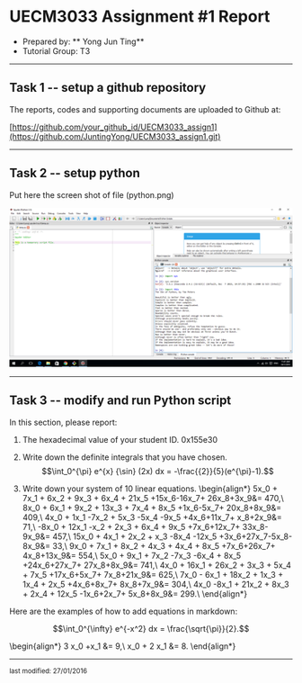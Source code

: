UECM3033 Assignment #1 Report
========================================================

- Prepared by: ** Yong Jun Ting**
- Tutorial Group: T3

--------------------------------------------------------

## Task 1 -- setup a github repository

The reports, codes and supporting documents are uploaded to Github at: 

[https://github.com/your_github_id/UECM3033_assign1](https://github.com/JuntingYong/UECM3033_assign1.git)


---------------------------------------------------------

## Task 2 -- setup python

Put here the screen shot of file (python.png)

![python.png](python.png)


------------------------------------------------------------

## Task 3 -- modify and run Python script

In this section, please report:

1. The hexadecimal value of your student ID.
    0x155e30

2. Write down the definite integrals that you have chosen.
    $$\int_0^{\pi} e^{x} {\sin} (2x) dx = -\frac{{2}}{5}(e^{\pi}-1).$$

3. Write down your system of 10 linear equations.
\begin{align*}
5x_0 + 7x_1 + 6x_2 + 9x_3 + 6x_4 + 21x_5 +15x_6-16x_7+ 26x_8+3x_9&= 470,\\
8x_0 + 6x_1 + 9x_2 + 13x_3 + 7x_4 + 8x_5 +1x_6-5x_7+ 20x_8+8x_9&= 409,\\
4x_0 + 1x_1 -7x_2 + 5x_3 -5x_4 -9x_5 +4x_6+11x_7+ x_8+2x_9&= 71,\\
-8x_0 + 12x_1 -x_2 + 2x_3 + 6x_4 + 9x_5 +7x_6+12x_7+ 33x_8-9x_9&= 457,\\
15x_0 + 4x_1 + 2x_2 + x_3 -8x_4 -12x_5 +3x_6+27x_7-5x_8-8x_9&= 33,\\
9x_0 + 7x_1 + 8x_2 + 4x_3 + 4x_4 + 8x_5 +7x_6+26x_7+ 4x_8+13x_9&= 554,\\
5x_0 + 9x_1 + 7x_2 -7x_3 -6x_4 + 8x_5 +24x_6+27x_7+ 27x_8+8x_9&= 741,\\
4x_0 + 16x_1 + 26x_2 + 3x_3 + 5x_4 + 7x_5 +17x_6+5x_7+ 7x_8+21x_9&= 625,\\
7x_0 - 6x_1 + 18x_2 + 1x_3 + 1x_4 + 2x_5 +4x_6+8x_7+ 8x_8+7x_9&= 304,\\
4x_0 -8x_1 + 21x_2 + 8x_3 + 2x_4 + 12x_5 -1x_6+2x_7+ 5x_8+8x_9&= 299.\\
\end{align*}





Here are the examples of how to add equations in markdown:

$$\int_0^{\infty} e^{-x^2} dx = \frac{\sqrt{\pi}}{2}.$$

\begin{align*}
3 x_0 +x_1 &= 9,\\
x_0 + 2 x_1 &= 8.
\end{align*}

-----------------------------------

<sup>last modified: 27/01/2016</sup>
